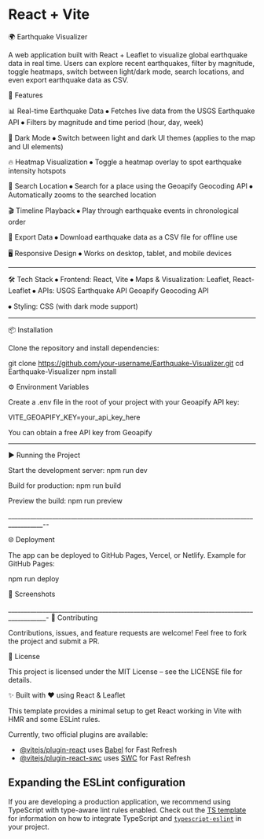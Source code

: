 # React + Vite

🌍 Earthquake Visualizer

A web application built with React + Leaflet to visualize global earthquake data in real time. Users can explore recent earthquakes, filter by magnitude, toggle heatmaps, switch between light/dark mode, search locations, and even export earthquake data as CSV.

🚀 Features

📊 Real-time Earthquake Data
⦁	Fetches live data from the USGS Earthquake API
⦁	Filters by magnitude and time period (hour, day, week)


🎨 Dark Mode
⦁	Switch between light and dark UI themes (applies to the map and UI elements)


🔥 Heatmap Visualization
⦁	Toggle a heatmap overlay to spot earthquake intensity hotspots

📍 Search Location
⦁	Search for a place using the Geoapify Geocoding API
⦁	Automatically zooms to the searched location

🎬 Timeline Playback
⦁	Play through earthquake events in chronological order

📑 Export Data
⦁	Download earthquake data as a CSV file for offline use

🖥️ Responsive Design
⦁	Works on desktop, tablet, and mobile devices

______________________________________________________________________________________________

🛠️ Tech Stack
⦁	Frontend: React, Vite
⦁	Maps & Visualization: Leaflet, React-Leaflet
⦁	APIs:
        USGS Earthquake API
        Geoapify Geocoding API

⦁	Styling: CSS (with dark mode support)

________________________________________________________________________________________________



📦 Installation

Clone the repository and install dependencies:

git clone https://github.com/your-username/Earthquake-Visualizer.git
cd Earthquake-Visualizer
npm install

⚙️ Environment Variables

Create a .env file in the root of your project with your Geoapify API key:

VITE_GEOAPIFY_KEY=your_api_key_here

You can obtain a free API key from Geoapify

_________________________________________________________________________________________

▶️ Running the Project

Start the development server:
npm run dev


Build for production:
npm run build


Preview the build:
npm run preview

_________________________________________________________________________________________--

🌐 Deployment

The app can be deployed to GitHub Pages, Vercel, or Netlify.
Example for GitHub Pages:

npm run deploy


📸 Screenshots



__________________________________________________________________________________________-
🤝 Contributing

Contributions, issues, and feature requests are welcome!
Feel free to fork the project and submit a PR.

📜 License

This project is licensed under the MIT License – see the LICENSE
 file for details.

✨ Built with ❤️ using React & Leaflet


This template provides a minimal setup to get React working in Vite with HMR and some ESLint rules.

Currently, two official plugins are available:

- [@vitejs/plugin-react](https://github.com/vitejs/vite-plugin-react/blob/main/packages/plugin-react) uses [Babel](https://babeljs.io/) for Fast Refresh
- [@vitejs/plugin-react-swc](https://github.com/vitejs/vite-plugin-react/blob/main/packages/plugin-react-swc) uses [SWC](https://swc.rs/) for Fast Refresh

## Expanding the ESLint configuration

If you are developing a production application, we recommend using TypeScript with type-aware lint rules enabled. Check out the [TS template](https://github.com/vitejs/vite/tree/main/packages/create-vite/template-react-ts) for information on how to integrate TypeScript and [`typescript-eslint`](https://typescript-eslint.io) in your project.
